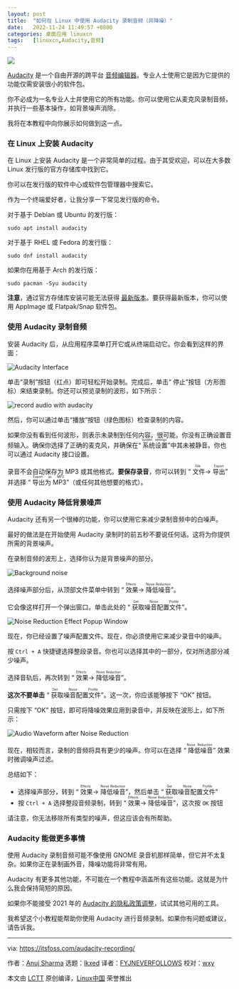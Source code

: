 ```yaml
---
layout: post
title:	"如何在 Linux 中使用 Audacity 录制音频（并降噪）"
date:	2022-11-24 11:49:57 +0800 
categories:	桌面应用 linuxcn 
tags:	[linuxcn,Audacity,音频]
---
```



![](/Asserts/Images//attachment/album/202211/24/114858g6vpfg3gfglvxnp4.jpg)


[Audacity](https://github.com/audacity/audacity) 是一个自由开源的跨平台 [音频编辑器](https://itsfoss.com/best-audio-editors-linux/)。专业人士使用它是因为它提供的功能仅需安装很小的软件包。


你不必成为一名专业人士并使用它的所有功能。你可以使用它从麦克风录制音频，并执行一些基本操作，如背景噪声消除。


我将在本教程中向你展示如何做到这一点。


### 在 Linux 上安装 Audacity


在 Linux 上安装 Audacity 是一个非常简单的过程。由于其受欢迎，可以在大多数 Linux 发行版的官方存储库中找到它。


你可以在发行版的软件中心或软件包管理器中搜索它。


作为一个终端爱好者，让我分享一下常见发行版的命令。


对于基于 Debian 或 Ubuntu 的发行版：



```
sudo apt install audacity

```

对于基于 RHEL 或 Fedora 的发行版：



```
sudo dnf install audacity

```

如果你在用基于 Arch 的发行版：



```
sudo pacman -Syu audacity

```

**注意**，通过官方存储库安装可能无法获得 [最新版本](https://github.com/audacity/audacity/releases)。要获得最新版本，你可以使用 AppImage 或 Flatpak/Snap 软件包。


### 使用 Audacity 录制音频


安装 Audacity 后，从应用程序菜单打开它或从终端启动它。你会看到这样的界面：


![Audacity Interface](/Asserts/Images//attachment/album/202211/24/114957bc79kqqqwwaazmew.png)


单击“录制”按钮（红点）即可轻松开始录制。完成后，单击“ 停止”按钮（方形图标）来结束录制。你还可以预览录制的波形，如下所示：


![record audio with audacity](/Asserts/Images//attachment/album/202211/24/114957xe8fexufrl8hh56o.png)


然后，你可以通过单击“播放”按钮（绿色图标）检查录制的内容。


如果你没有看到任何波形，则表示未录制到任何内容。很可能，你没有正确设置音频输入。确保你选择了正确的麦克风，并确保在“<ruby> 系统设置 <rt>  system settings </rt></ruby>”中其未被静音。你也可以通过 Audacity 接口设置。


录音不会自动保存为 MP3 或其他格式。**要保存录音**，你可以转到 “<ruby> 文件 <rt>  File </rt></ruby> → <ruby> 导出 <rt>  Export </rt></ruby>” 并选择 “<ruby> 导出为 MP3 <rt>  Export as MP3 </rt></ruby>”（或任何其他想要的格式）。


### 使用 Audacity 降低背景噪声


Audacity 还有另一个很棒的功能，你可以使用它来减少录制音频中的白噪声。


最好的做法是在开始使用 Audacity 录制时的前五秒不要说任何话。这将为你提供所需的背景噪声。


在录制音频的波形上，选择你认为是背景噪声的部分。


![Background noise](/Asserts/Images//attachment/album/202211/24/114958t5q2h191s9eq2oqd.png)


选择噪声部分后，从顶部文件菜单中转到 “<ruby> 效果 <rt>  Effects </rt></ruby> → <ruby> 降低噪音 <rt>  Noise Reduction </rt></ruby>”。


它会像这样打开一个弹出窗口。单击此处的 “<ruby> 获取噪音配置文件 <rt>  Get Noise Profile </rt></ruby>”。


![Noise Reduction Effect Popup Window](/Asserts/Images//attachment/album/202211/24/114958hcqhoohbjno0hpbn.png)


现在，你已经设置了噪声配置文件。现在，你必须使用它来减少录音中的噪声。


按 `Ctrl + A` 快捷键选择整段录音。你也可以选择其中的一部分，仅对所选部分减少噪声。


选择音轨后，再次转到 “<ruby> 效果 <rt>  Effects </rt></ruby> → <ruby> 降低噪音 <rt>  Noise Reduction </rt></ruby>”。


**这次不要单击** “<ruby> 获取噪音配置文件 <rt>  Get Noise Profile </rt></ruby>”。这一次，你应该能够按下 “OK” 按钮。


只需按下 “OK” 按钮，即可将降噪效果应用到录音中，并反映在波形上，如下所示：


![Audio Waveform after Noise Reduction](/Asserts/Images//attachment/album/202211/24/114958aplrrwciqi76j8i8.png)


现在，相较而言，录制的音频将具有更少的噪声。你可以在选择 “<ruby> 降低噪音 <rt>  Noise Reduction </rt></ruby>” 效果时微调噪声过滤。


总结如下：


* 选择噪声部分，转到 “<ruby> 效果 <rt>  Effects </rt></ruby> → <ruby> 降低噪音 <rt>  Noise Reduction </rt></ruby>”，然后单击 “<ruby> 获取噪音配置文件 <rt>  Get Noise Profile </rt></ruby>”
* 按 `Ctrl + A` 选择整段音频录制，转到 “<ruby> 效果 <rt>  Effects </rt></ruby> → <ruby> 降低噪音 <rt>  Noise Reduction </rt></ruby>”，这次按 `OK` 按钮


请注意，你无法移除所有类型的噪声，但这应该会有所帮助。


### Audacity 能做更多事情


使用 Audacity 录制音频可能不像使用 GNOME 录音机那样简单，但它并不太复杂。如果你正在录制画外音，降噪功能将非常有用。


Audacity 有更多其他功能，不可能在一个教程中涵盖所有这些功能。这就是为什么我会保持简短的原因。


如果你不能接受 2021 年的 [Audacity 的隐私政策调整](https://news.itsfoss.com/audacity-fiasco-fork/)，试试其他可用的工具。


我希望这个小教程能帮助你使用 Audacity 进行音频录制。如果你有问题或建议，请告诉我。




---


via: <https://itsfoss.com/audacity-recording/>


作者：[Anuj Sharma](https://itsfoss.com/author/anuj/) 选题：[lkxed](https://github.com/lkxed) 译者：[FYJNEVERFOLLOWS](https://github.com/FYJNEVERFOLLOWS) 校对：[wxy](https://github.com/wxy)


本文由 [LCTT](https://github.com/LCTT/TranslateProject) 原创编译，[Linux中国](https://linux.cn/) 荣誉推出
